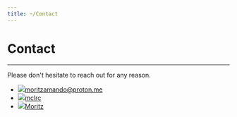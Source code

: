 ```yaml
---
title: ~/Contact
---
```

# Contact

---

Please don't hesitate to reach out for any reason.

- [<img src="/img/mail.png" class="icon-24" />moritzamando@proton.me](mailto:moritzamando@proton.me)
- [<img src="/img/gh.png" class="icon-24" />mclrc](https://github.com/mclrc)
- [<img src="/img/twitter.png" class="icon-24" />Moritz](https://twitter.com/pixldemon)
